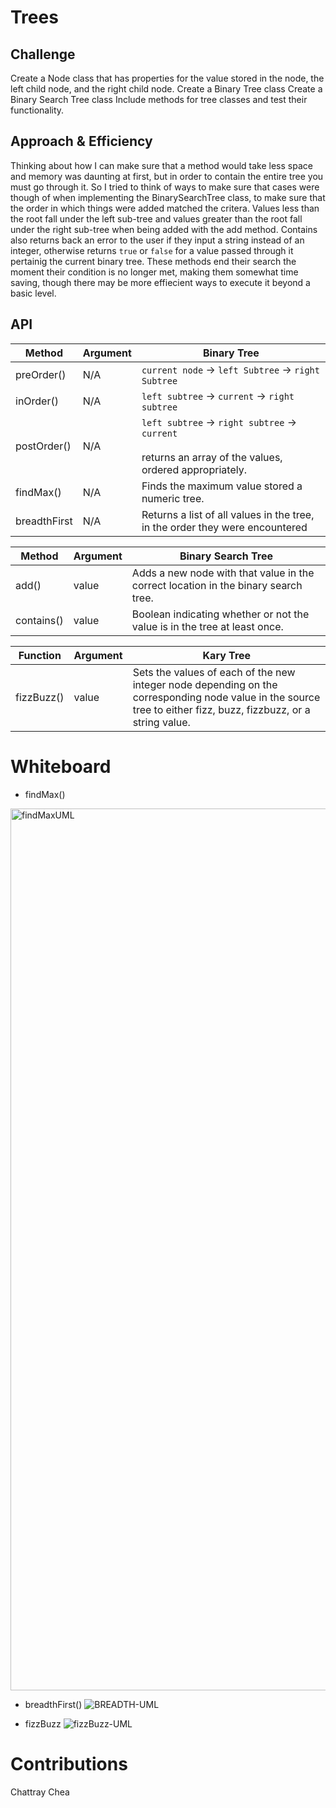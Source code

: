 # Trees


## Challenge
Create a Node class that has properties for the value stored in the node, the left child node, and the right child node.
Create a Binary Tree class
Create a Binary Search Tree class
Include methods for tree classes and test their functionality.


## Approach & Efficiency

Thinking about how I can make sure that a method would take less space and memory was daunting at first, but in order to contain the entire tree you must go through it. So I tried to think of ways to make sure that cases were though of when implementing the BinarySearchTree class, to make sure that the order in which things were added matched the critera. Values less than the root fall under the left sub-tree and values greater than the root fall under the right sub-tree when being added with the add method. Contains also returns back an error to the user if they input a string instead of an integer, otherwise returns `true` or `false` for a value passed through it pertainig the current binary tree. These methods end their search the moment their condition is no longer met, making them somewhat time saving, though there may be more effiecient ways to execute it beyond a basic level. 

## API
| Method    | Argument | Binary Tree                                                                                                  |
|-----------|----------|--------------------------------------------------------------------------------------------------------------|
| preOrder()  | N/A      | `current node` → `left Subtree` → `right  Subtree`                                                           |
| inOrder()   | N/A      | `left subtree` → `current` → `right subtree`                                                                 |
| postOrder() | N/A      | `left subtree` → `right subtree` → `current` </br><br>returns an array of the values, ordered appropriately. |
| findMax() | N/A  | Finds the maximum value stored a numeric tree.|
| breadthFirst | N/A | Returns a list of all values in the tree, in the order they were encountered |

| Method     | Argument | Binary Search Tree                                                                 |
|------------|----------|------------------------------------------------------------------------------------|
| add()      | value    |Adds a new node with that value in the correct location in the binary search tree.  |
| contains() | value      | Boolean indicating whether or not the value is in the tree at least once. |


| Function     | Argument | Kary Tree                                                                |
|------------|----------|------------------------------------------------------------------------------------|
| fizzBuzz()      | value    |Sets the values of each of the new integer node depending on the corresponding node value in the source tree to either fizz, buzz, fizzbuzz, or a string value.  |



# Whiteboard 

- findMax()
<img width="1411" alt="findMaxUML" src="https://user-images.githubusercontent.com/90294860/162849877-98d6f5fb-d663-441a-a6b8-9904c647eec5.png">

- breadthFirst()
![BREADTH-UML](https://user-images.githubusercontent.com/90294860/163061641-3873dfe3-9ad9-49ac-9de6-bc17e433fb2b.png)

- fizzBuzz 
![fizzBuzz-UML](https://user-images.githubusercontent.com/90294860/163291107-a1ed574c-4f9a-4959-ab86-f9b1c55e79e6.png)


# Contributions

Chattray Chea



